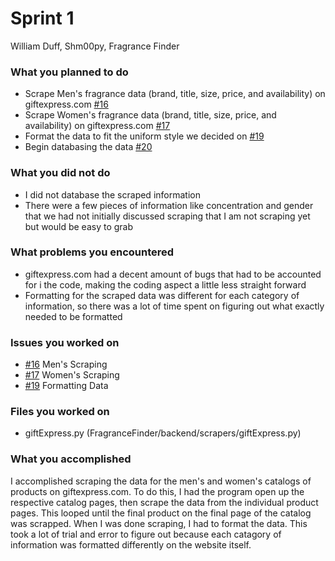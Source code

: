 # Sprint 1
William Duff, Shm00py, Fragrance Finder

### What you planned to do
- Scrape Men's fragrance data (brand, title, size, price, and availability) on giftexpress.com [#16](https://github.com/utk-cs340-fall23/FragranceFinder/issues/16)
- Scrape Women's fragrance data (brand, title, size, price, and availability) on giftexpress.com [#17](https://github.com/utk-cs340-fall23/FragranceFinder/issues/17)
- Format the data to fit the uniform style we decided on [#19](https://github.com/utk-cs340-fall23/FragranceFinder/issues/19)
- Begin databasing the data [#20](https://github.com/utk-cs340-fall23/FragranceFinder/issues/20)

### What you did not do
- I did not database the scraped information
- There were a few pieces of information like concentration and gender that we had not initially discussed scraping that I am not scraping yet but would be easy to grab

### What problems you encountered
- giftexpress.com had a decent amount of bugs that had to be accounted for i the code, making the coding aspect a little less straight forward
- Formatting for the scraped data was different for each category of information, so there was a lot of time spent on figuring out what exactly needed to be formatted

### Issues you worked on
- [#16](https://github.com/utk-cs340-fall23/FragranceFinder/issues/16) Men's Scraping
- [#17](https://github.com/utk-cs340-fall23/FragranceFinder/issues/17) Women's Scraping
- [#19](https://github.com/utk-cs340-fall23/FragranceFinder/issues/19) Formatting Data

### Files you worked on
- giftExpress.py (FragranceFinder/backend/scrapers/giftExpress.py)

### What you accomplished
I accomplished scraping the data for the men's and women's catalogs of products on giftexpress.com. To do this, I had the program open up the
respective catalog pages, then scrape the data from the individual product pages. This looped until the final product on the final page of the catalog was scrapped.
When I was done scraping, I had to format the data. This took a lot of trial and error to figure out because each catagory of information was formatted differently 
on the website itself.
